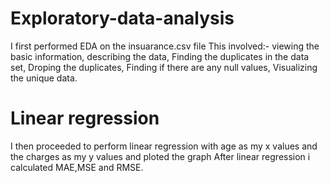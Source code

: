 # Exploratory-data-analysis
I first performed EDA on the insuarance.csv file
This involved:- viewing the basic information,
describing the data,
Finding the duplicates in the data set,
Droping the duplicates,
Finding if there are any null values,
Visualizing the unique data.

# Linear regression
I then proceeded to perform linear regression with age as my x values and the charges as my y values and ploted the graph
After linear regression i calculated MAE,MSE and RMSE. 
